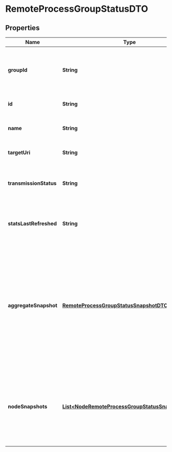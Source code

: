
# RemoteProcessGroupStatusDTO

## Properties
Name | Type | Description | Notes
------------ | ------------- | ------------- | -------------
**groupId** | **String** | The unique ID of the process group that the Processor belongs to |  [optional]
**id** | **String** | The unique ID of the Processor |  [optional]
**name** | **String** | The name of the remote process group. |  [optional]
**targetUri** | **String** | The URI of the target system. |  [optional]
**transmissionStatus** | **String** | The transmission status of the remote process group. |  [optional]
**statsLastRefreshed** | **String** | The time the status for the process group was last refreshed. |  [optional]
**aggregateSnapshot** | [**RemoteProcessGroupStatusSnapshotDTO**](RemoteProcessGroupStatusSnapshotDTO.md) | A status snapshot that represents the aggregate stats of all nodes in the cluster. If the NiFi instance is a standalone instance, rather than a cluster, this represents the stats of the single instance. |  [optional]
**nodeSnapshots** | [**List&lt;NodeRemoteProcessGroupStatusSnapshotDTO&gt;**](NodeRemoteProcessGroupStatusSnapshotDTO.md) | A status snapshot for each node in the cluster. If the NiFi instance is a standalone instance, rather than a cluster, this may be null. |  [optional]



